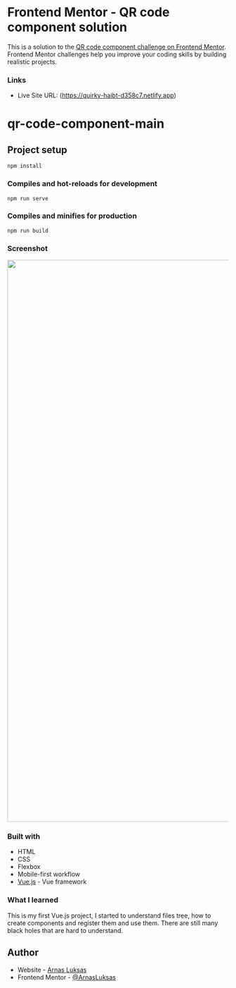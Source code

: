 # Frontend Mentor - QR code component solution

This is a solution to the [QR code component challenge on Frontend Mentor](https://www.frontendmentor.io/challenges/qr-code-component-iux_sIO_H). Frontend Mentor challenges help you improve your coding skills by building realistic projects. 


### Links

- Live Site URL: (https://quirky-haibt-d358c7.netlify.app)


# qr-code-component-main

## Project setup
```
npm install
```

### Compiles and hot-reloads for development
```
npm run serve
```

### Compiles and minifies for production
```
npm run build
```



### Screenshot

<img width="1275" alt="" src="https://github.com/ArnasLuksas/qr-code-component-main/src/assets/firstVue.png">

### Built with

- HTML
- CSS
- Flexbox
- Mobile-first workflow
- [Vue.js](https://vuejs.org/) - Vue framework


### What I learned

This is my first Vue.js project, I started to understand files tree, how to create components and register them and use them.
There are still many black holes that are hard to understand.


## Author

- Website - [Arnas Luksas](https://www.arnasluksas.lt)
- Frontend Mentor - [@ArnasLuksas](https://www.frontendmentor.io/profile/ArnasLuksas)